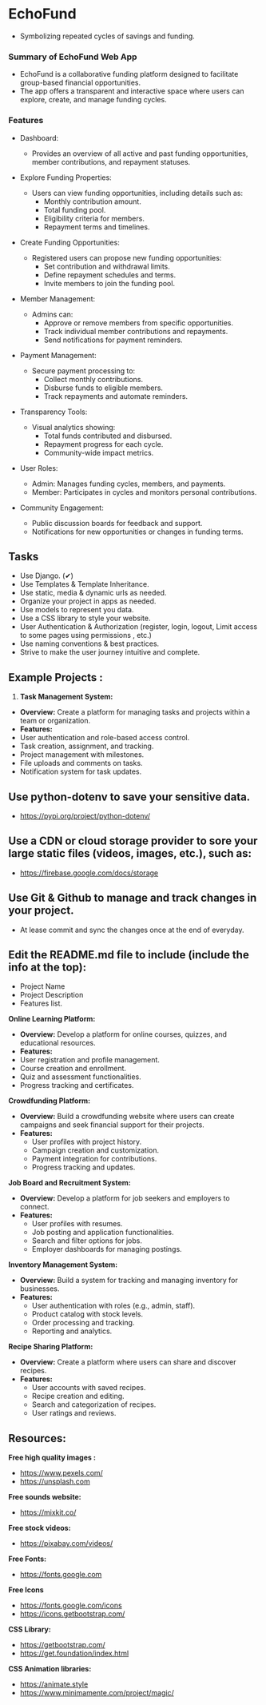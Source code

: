 
# EchoFund
- Symbolizing repeated cycles of savings and funding.
 
### Summary of EchoFund Web App
- EchoFund is a collaborative funding platform designed to facilitate group-based financial opportunities. 
- The app offers a transparent and interactive space where users can explore, create, and manage funding cycles.

### Features
* Dashboard:
  * Provides an overview of all active and past funding opportunities, member contributions, and repayment statuses.

* Explore Funding Properties:
  * Users can view funding opportunities, including details such as:
    * Monthly contribution amount.
    * Total funding pool.
    * Eligibility criteria for members.
    * Repayment terms and timelines.
* Create Funding Opportunities:

  * Registered users can propose new funding opportunities:
    * Set contribution and withdrawal limits.
    * Define repayment schedules and terms.
    * Invite members to join the funding pool.
* Member Management:

  * Admins can:
    * Approve or remove members from specific opportunities.
    * Track individual member contributions and repayments.
    * Send notifications for payment reminders.
* Payment Management:

  * Secure payment processing to:
    * Collect monthly contributions.
    * Disburse funds to eligible members.
    * Track repayments and automate reminders.

* Transparency Tools:

  * Visual analytics showing:
    * Total funds contributed and disbursed.
    * Repayment progress for each cycle.
    * Community-wide impact metrics.
* User Roles:

  * Admin: Manages funding cycles, members, and payments.
  * Member: Participates in cycles and monitors personal contributions.

* Community Engagement:

  * Public discussion boards for feedback and support.
  * Notifications for new opportunities or changes in funding terms.

  
## Tasks
- Use Django. (✔)
- Use Templates & Template Inheritance.
- Use static, media & dynamic urls as needed.
- Organize your project in apps as needed.
- Use models to represent you data.
- Use a CSS library to style your website.
- User Authentication & Authorization (register, login, logout, Limit access to some pages using permissions , etc.)
- Use naming conventions & best practices.
- Strive to make the user journey intuitive and complete.



## Example Projects :


1. **Task Management System:**
- **Overview:** Create a platform for managing tasks and projects within a team or organization.
- **Features:**
- User authentication and role-based access control.
- Task creation, assignment, and tracking.
- Project management with milestones.
- File uploads and comments on tasks.
- Notification system for task updates.

## Use python-dotenv to save your sensitive data.
- https://pypi.org/project/python-dotenv/


## Use a CDN or cloud storage provider to sore your large static files (videos, images, etc.), such as:
- https://firebase.google.com/docs/storage

## Use Git & Github to manage and track changes in your project.
- At lease commit and sync the changes once at the end of everyday.

## Edit the README.md file to include (include the info at the top):
- Project Name
- Project Description
- Features list.


**Online Learning Platform:**

- **Overview:** Develop a platform for online courses, quizzes, and educational resources.
- **Features:**
- User registration and profile management.
- Course creation and enrollment.
- Quiz and assessment functionalities.
- Progress tracking and certificates.




**Crowdfunding Platform:**

- **Overview:** Build a crowdfunding website where users can create campaigns and seek financial support for their projects.
- **Features:**
    - User profiles with project history.
    - Campaign creation and customization.
    - Payment integration for contributions.
    - Progress tracking and updates.

**Job Board and Recruitment System:**

- **Overview:** Develop a platform for job seekers and employers to connect.
- **Features:**
    - User profiles with resumes.
    - Job posting and application functionalities.
    - Search and filter options for jobs.
    - Employer dashboards for managing postings.


**Inventory Management System:**

- **Overview:** Build a system for tracking and managing inventory for businesses.
- **Features:**
    - User authentication with roles (e.g., admin, staff).
    - Product catalog with stock levels.
    - Order processing and tracking.
    - Reporting and analytics.


**Recipe Sharing Platform:**

- **Overview:** Create a platform where users can share and discover recipes.
- **Features:**
    - User accounts with saved recipes.
    - Recipe creation and editing.
    - Search and categorization of recipes.
    - User ratings and reviews.
      
## Resources:

**Free high quality images :**

- https://www.pexels.com/
- https://unsplash.com

**Free sounds website:**

- https://mixkit.co/

**Free stock videos:**

- https://pixabay.com/videos/

**Free Fonts:**

- https://fonts.google.com

**Free Icons**

- https://fonts.google.com/icons
- https://icons.getbootstrap.com/

**CSS Library:**

- https://getbootstrap.com/
- https://get.foundation/index.html

**CSS Animation libraries:**

- https://animate.style
- https://www.minimamente.com/project/magic/



 
